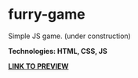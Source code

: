 # furry-game

Simple JS game. (under construction)

**Technologies: HTML, CSS, JS**

<a href="https://karminkarmen.github.io/furry-game/">**LINK TO PREVIEW**</a>
